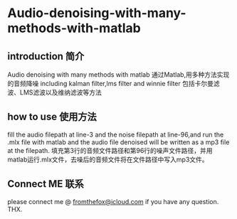 # Audio-denoising-with-many-methods-with-matlab

## introduction 简介
Audio denoising with many methods with matlab
通过Matlab,用多种方法实现的音频降噪
including kalman filter,lms filter and winnie filter
包括卡尔曼滤波、LMS滤波以及维纳滤波等方法

## how to use 使用方法
fill the audio filepath at line-3 and the noise filepath at line-96,and run the .mlx file with matlab and the audio file denoised will be written as a mp3 file at the filepath.
填充第3行的音频文件路径和第96行的噪声文件路径，并用matlab运行.mlx文件，去噪后的音频文件将在文件路径中写入mp3文件。

## Connect ME 联系
please connect me @ fromthefox@icloud.com if you have any question.
THX.

